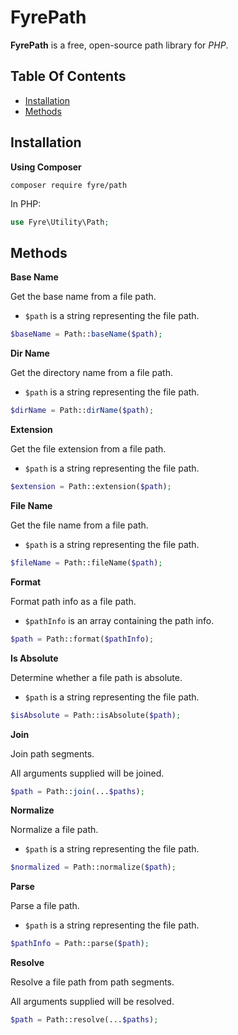 # FyrePath

**FyrePath** is a free, open-source path library for *PHP*.


## Table Of Contents
- [Installation](#installation)
- [Methods](#methods)



## Installation

**Using Composer**

```
composer require fyre/path
```

In PHP:

```php
use Fyre\Utility\Path;
```


## Methods

**Base Name**

Get the base name from a file path.

- `$path` is a string representing the file path.

```php
$baseName = Path::baseName($path);
```

**Dir Name**

Get the directory name from a file path.

- `$path` is a string representing the file path.

```php
$dirName = Path::dirName($path);
```

**Extension**

Get the file extension from a file path.

- `$path` is a string representing the file path.

```php
$extension = Path::extension($path);
```

**File Name**

Get the file name from a file path.

- `$path` is a string representing the file path.

```php
$fileName = Path::fileName($path);
```

**Format**

Format path info as a file path.

- `$pathInfo` is an array containing the path info.

```php
$path = Path::format($pathInfo);
```

**Is Absolute**

Determine whether a file path is absolute.

- `$path` is a string representing the file path.

```php
$isAbsolute = Path::isAbsolute($path);
```

**Join**

Join path segments.

All arguments supplied will be joined.

```php
$path = Path::join(...$paths);
```

**Normalize**

Normalize a file path.

- `$path` is a string representing the file path.

```php
$normalized = Path::normalize($path);
```

**Parse**

Parse a file path.

- `$path` is a string representing the file path.

```php
$pathInfo = Path::parse($path);
```

**Resolve**

Resolve a file path from path segments.

All arguments supplied will be resolved.

```php
$path = Path::resolve(...$paths);
```